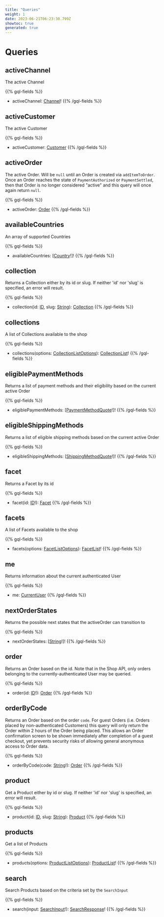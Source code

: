 ```yaml
---
title: "Queries"
weight: 1
date: 2023-06-21T06:23:30.799Z
showtoc: true
generated: true
---
```

<!-- This file was generated from the Vendure source. Do not modify. Instead, re-run the "docs:build" script -->


# Queries

## activeChannel
The active Channel

{{% gql-fields %}}
 * activeChannel: [Channel](/graphql-api/shop/object-types#channel)!
{{% /gql-fields %}}



## activeCustomer
The active Customer

{{% gql-fields %}}
 * activeCustomer: [Customer](/graphql-api/shop/object-types#customer)
{{% /gql-fields %}}



## activeOrder
The active Order. Will be `null` until an Order is created via `addItemToOrder`. Once an Order reaches the
state of `PaymentAuthorized` or `PaymentSettled`, then that Order is no longer considered "active" and this
query will once again return `null`.

{{% gql-fields %}}
 * activeOrder: [Order](/graphql-api/shop/object-types#order)
{{% /gql-fields %}}



## availableCountries
An array of supported Countries

{{% gql-fields %}}
 * availableCountries: [[Country](/graphql-api/shop/object-types#country)!]!
{{% /gql-fields %}}



## collection
Returns a Collection either by its id or slug. If neither 'id' nor 'slug' is specified, an error will result.

{{% gql-fields %}}
 * collection(id: [ID](/graphql-api/shop/object-types#id), slug: [String](/graphql-api/shop/object-types#string)): [Collection](/graphql-api/shop/object-types#collection)
{{% /gql-fields %}}



## collections
A list of Collections available to the shop

{{% gql-fields %}}
 * collections(options: [CollectionListOptions](/graphql-api/shop/input-types#collectionlistoptions)): [CollectionList](/graphql-api/shop/object-types#collectionlist)!
{{% /gql-fields %}}



## eligiblePaymentMethods
Returns a list of payment methods and their eligibility based on the current active Order

{{% gql-fields %}}
 * eligiblePaymentMethods: [[PaymentMethodQuote](/graphql-api/shop/object-types#paymentmethodquote)!]!
{{% /gql-fields %}}



## eligibleShippingMethods
Returns a list of eligible shipping methods based on the current active Order

{{% gql-fields %}}
 * eligibleShippingMethods: [[ShippingMethodQuote](/graphql-api/shop/object-types#shippingmethodquote)!]!
{{% /gql-fields %}}



## facet
Returns a Facet by its id

{{% gql-fields %}}
 * facet(id: [ID](/graphql-api/shop/object-types#id)!): [Facet](/graphql-api/shop/object-types#facet)
{{% /gql-fields %}}



## facets
A list of Facets available to the shop

{{% gql-fields %}}
 * facets(options: [FacetListOptions](/graphql-api/shop/input-types#facetlistoptions)): [FacetList](/graphql-api/shop/object-types#facetlist)!
{{% /gql-fields %}}



## me
Returns information about the current authenticated User

{{% gql-fields %}}
 * me: [CurrentUser](/graphql-api/shop/object-types#currentuser)
{{% /gql-fields %}}



## nextOrderStates
Returns the possible next states that the activeOrder can transition to

{{% gql-fields %}}
 * nextOrderStates: [[String](/graphql-api/shop/object-types#string)!]!
{{% /gql-fields %}}



## order
Returns an Order based on the id. Note that in the Shop API, only orders belonging to the
currently-authenticated User may be queried.

{{% gql-fields %}}
 * order(id: [ID](/graphql-api/shop/object-types#id)!): [Order](/graphql-api/shop/object-types#order)
{{% /gql-fields %}}



## orderByCode
Returns an Order based on the order `code`. For guest Orders (i.e. Orders placed by non-authenticated Customers)
this query will only return the Order within 2 hours of the Order being placed. This allows an Order confirmation
screen to be shown immediately after completion of a guest checkout, yet prevents security risks of allowing
general anonymous access to Order data.

{{% gql-fields %}}
 * orderByCode(code: [String](/graphql-api/shop/object-types#string)!): [Order](/graphql-api/shop/object-types#order)
{{% /gql-fields %}}



## product
Get a Product either by id or slug. If neither 'id' nor 'slug' is specified, an error will result.

{{% gql-fields %}}
 * product(id: [ID](/graphql-api/shop/object-types#id), slug: [String](/graphql-api/shop/object-types#string)): [Product](/graphql-api/shop/object-types#product)
{{% /gql-fields %}}



## products
Get a list of Products

{{% gql-fields %}}
 * products(options: [ProductListOptions](/graphql-api/shop/input-types#productlistoptions)): [ProductList](/graphql-api/shop/object-types#productlist)!
{{% /gql-fields %}}



## search
Search Products based on the criteria set by the `SearchInput`

{{% gql-fields %}}
 * search(input: [SearchInput](/graphql-api/shop/input-types#searchinput)!): [SearchResponse](/graphql-api/shop/object-types#searchresponse)!
{{% /gql-fields %}}



